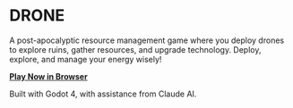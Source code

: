 # DRONE

A post-apocalyptic resource management game where you deploy drones to explore ruins, gather resources, and upgrade technology. Deploy, explore, and manage your energy wisely!

**[Play Now in Browser](https://triysle.github.io/drone/)**

Built with Godot 4, with assistance from Claude AI.
